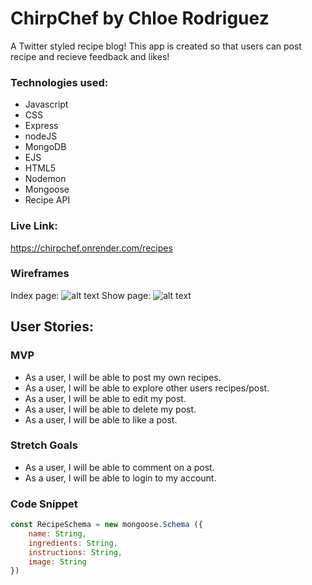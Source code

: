 # ChirpChef by Chloe Rodriguez
A Twitter styled recipe blog!
This app is created so that users can post recipe and recieve feedback and likes!

### Technologies used: 
* Javascript
* CSS
* Express
* nodeJS
* MongoDB
* EJS
* HTML5
* Nodemon
* Mongoose
* Recipe API

### Live Link:
https://chirpchef.onrender.com/recipes

### Wireframes
Index page:
![alt text](https://imgur.com/gallery/KbBik60.png)
Show page:
![alt text](https://imgur.com/gallery/QCeG9KD.png)

## User Stories:
### MVP
* As a user, I will be able to post my own recipes.
* As a user, I will be able to explore other users recipes/post.
* As a user, I will be able to edit my post.
* As a user, I will be able to delete my post.
* As a user, I will be able to like a post.

### Stretch Goals
* As a user, I will be able to comment on a post.
* As a user, I will be able to login to my account.

### Code Snippet
```js
const RecipeSchema = new mongoose.Schema ({
    name: String,
    ingredients: String,
    instructions: String,
    image: String
})
```
